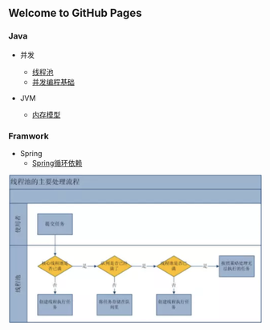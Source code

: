 ## Welcome to GitHub Pages

###  

### Java
- 并发
  - [线程池](https://github.com/zz418172370oop/zhuanglegezhi.github.io/blob/master/Java/%E5%B9%B6%E5%8F%91/%E7%BA%BF%E7%A8%8B%E6%B1%A0.md)
  - [并发编程基础](https://github.com/zz418172370oop/zhuanglegezhi.github.io/blob/master/Java/%E5%B9%B6%E5%8F%91/%E5%B9%B6%E5%8F%91%E7%BC%96%E7%A8%8B%E5%9F%BA%E7%A1%80.md)

- JVM
  - [内存模型](https://github.com/zz418172370oop/zhuanglegezhi.github.io/blob/master/Java/JVM%20/%E5%86%85%E5%AD%98%E6%A8%A1%E5%9E%8B.md)

### Framwork

- Spring
  - [Spring循环依赖](https://github.com/zz418172370oop/zhuanglegezhi.github.io/blob/master/framework/Spring/Spring%E5%BE%AA%E7%8E%AF%E4%BE%9D%E8%B5%96.md)



![](resource/线程池.jpg)